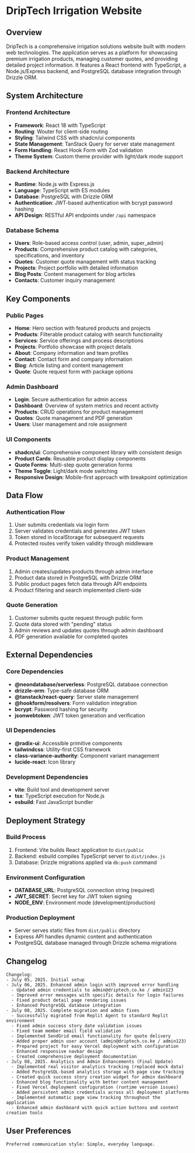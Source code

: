 # DripTech Irrigation Website

## Overview

DripTech is a comprehensive irrigation solutions website built with modern web technologies. The application serves as a platform for showcasing premium irrigation products, managing customer quotes, and providing detailed project information. It features a React frontend with TypeScript, a Node.js/Express backend, and PostgreSQL database integration through Drizzle ORM.

## System Architecture

### Frontend Architecture
- **Framework**: React 18 with TypeScript
- **Routing**: Wouter for client-side routing
- **Styling**: Tailwind CSS with shadcn/ui components
- **State Management**: TanStack Query for server state management
- **Form Handling**: React Hook Form with Zod validation
- **Theme System**: Custom theme provider with light/dark mode support

### Backend Architecture
- **Runtime**: Node.js with Express.js
- **Language**: TypeScript with ES modules
- **Database**: PostgreSQL with Drizzle ORM
- **Authentication**: JWT-based authentication with bcrypt password hashing
- **API Design**: RESTful API endpoints under `/api` namespace

### Database Schema
- **Users**: Role-based access control (user, admin, super_admin)
- **Products**: Comprehensive product catalog with categories, specifications, and inventory
- **Quotes**: Customer quote management with status tracking
- **Projects**: Project portfolio with detailed information
- **Blog Posts**: Content management for blog articles
- **Contacts**: Customer inquiry management

## Key Components

### Public Pages
- **Home**: Hero section with featured products and projects
- **Products**: Filterable product catalog with search functionality
- **Services**: Service offerings and process descriptions
- **Projects**: Portfolio showcase with project details
- **About**: Company information and team profiles
- **Contact**: Contact form and company information
- **Blog**: Article listing and content management
- **Quote**: Quote request form with package options

### Admin Dashboard
- **Login**: Secure authentication for admin access
- **Dashboard**: Overview of system metrics and recent activity
- **Products**: CRUD operations for product management
- **Quotes**: Quote management and PDF generation
- **Users**: User management and role assignment

### UI Components
- **shadcn/ui**: Comprehensive component library with consistent design
- **Product Cards**: Reusable product display components
- **Quote Forms**: Multi-step quote generation forms
- **Theme Toggle**: Light/dark mode switching
- **Responsive Design**: Mobile-first approach with breakpoint optimization

## Data Flow

### Authentication Flow
1. User submits credentials via login form
2. Server validates credentials and generates JWT token
3. Token stored in localStorage for subsequent requests
4. Protected routes verify token validity through middleware

### Product Management
1. Admin creates/updates products through admin interface
2. Product data stored in PostgreSQL with Drizzle ORM
3. Public product pages fetch data through API endpoints
4. Product filtering and search implemented client-side

### Quote Generation
1. Customer submits quote request through public form
2. Quote data stored with "pending" status
3. Admin reviews and updates quotes through admin dashboard
4. PDF generation available for completed quotes

## External Dependencies

### Core Dependencies
- **@neondatabase/serverless**: PostgreSQL database connection
- **drizzle-orm**: Type-safe database ORM
- **@tanstack/react-query**: Server state management
- **@hookform/resolvers**: Form validation integration
- **bcrypt**: Password hashing for security
- **jsonwebtoken**: JWT token generation and verification

### UI Dependencies
- **@radix-ui**: Accessible primitive components
- **tailwindcss**: Utility-first CSS framework
- **class-variance-authority**: Component variant management
- **lucide-react**: Icon library

### Development Dependencies
- **vite**: Build tool and development server
- **tsx**: TypeScript execution for Node.js
- **esbuild**: Fast JavaScript bundler

## Deployment Strategy

### Build Process
1. Frontend: Vite builds React application to `dist/public`
2. Backend: esbuild compiles TypeScript server to `dist/index.js`
3. Database: Drizzle migrations applied via `db:push` command

### Environment Configuration
- **DATABASE_URL**: PostgreSQL connection string (required)
- **JWT_SECRET**: Secret key for JWT token signing
- **NODE_ENV**: Environment mode (development/production)

### Production Deployment
- Server serves static files from `dist/public` directory
- Express API handles dynamic content and authentication
- PostgreSQL database managed through Drizzle schema migrations

## Changelog

```
Changelog:
- July 05, 2025. Initial setup
- July 06, 2025. Enhanced admin login with improved error handling
  - Updated admin credentials to admin@driptech.co.ke / admin123
  - Improved error messages with specific details for login failures
  - Fixed product detail page rendering issues
  - Enhanced PostgreSQL database integration
- July 08, 2025. Complete migration and admin fixes
  - Successfully migrated from Replit Agent to standard Replit environment
  - Fixed admin success story date validation issues
  - Fixed team member email field validation
  - Implemented SendGrid email functionality for quote delivery
  - Added proper admin user account (admin@driptech.co.ke / admin123)
  - Prepared project for easy Vercel deployment with configuration
  - Enhanced responsive navbar design
  - Created comprehensive deployment documentation
- July 08, 2025. Analytics and Admin Enhancements (Final Update)
  - Implemented real visitor analytics tracking (replaced mock data)
  - Added PostgreSQL-based analytics storage with page view tracking
  - Created quick success story creation widget for admin dashboard
  - Enhanced blog functionality with better content management
  - Fixed Vercel deployment configuration (runtime version issues)
  - Added persistent admin credentials across all deployment platforms
  - Implemented automatic page view tracking throughout the application
  - Enhanced admin dashboard with quick action buttons and content creation tools
```

## User Preferences

```
Preferred communication style: Simple, everyday language.
```